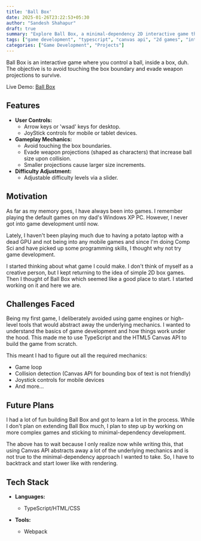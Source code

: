```yaml
---
title: 'Ball Box'
date: 2025-01-26T23:22:53+05:30
author: "Sandesh Shahapur"
draft: true
summary: "Explore Ball Box, a minimal-dependency 2D interactive game that introduces players to survival mechanics while building the fundamentals of game development using TypeScript and the Canvas API."
tags: ["game development", "typescript", "canvas api", "2d games", "interactive"]
categories: ["Game Development", "Projects"]
---
```


Ball Box is an interactive game where you control a ball, inside a box, duh. The objective is to avoid touching the box boundary and evade weapon projections to survive.

Live Demo: [Ball Box](https://sandeshshahapur.github.io/ball-box/)

## Features

- **User Controls:**
  - Arrow keys or 'wsad' keys for desktop.
  - JoyStick controls for mobile or tablet devices.
- **Gameplay Mechanics:**
  - Avoid touching the box boundaries.
  - Evade weapon projections (shaped as characters) that increase ball size upon collision.
  - Smaller projections cause larger size increments.
- **Difficulty Adjustment:**
  - Adjustable difficulty levels via a slider.

## Motivation

As far as my memory goes, I have always been into games. I remember playing the default games on my dad's Windows XP PC. However, I never got into game development until now.

Lately, I haven't been playing much due to having a potato laptop with a dead GPU and not being into any mobile games and since I'm doing Comp Sci and have picked up some programming skills, I thought why not try game development.

I started thinking about what game I could make. I don't think of myself as a creative person, but I kept returning to the idea of simple 2D box games. Then I thought of Ball Box which seemed like a good place to start. I started working on it and here we are.

## Challenges Faced

Being my first game, I deliberately avoided using game engines or high-level tools that would abstract away the underlying mechanics. I wanted to understand the basics of game development and how things work under the hood. This made me to use TypeScript and the HTML5 Canvas API to build the game from scratch.

This meant I had to figure out all the required mechanics:

- Game loop
- Collision detection (Canvas API for bounding box of text is not friendly)
- Joystick controls for mobile devices
- And more...

## Future Plans

I had a lot of fun building Ball Box and got to learn a lot in the process. While I don't plan on extending Ball Box much, I plan to step up by working on more complex games and sticking to minimal-dependency development.

The above has to wait because I only realize now while writing this, that using Canvas API abstracts away a lot of the underlying mechanics and is not true to the minimal-dependency approach I wanted to take. So, I have to backtrack and start lower like with rendering.

## Tech Stack

- **Languages:**
  - TypeScript/HTML/CSS

- **Tools:**
  - Webpack
